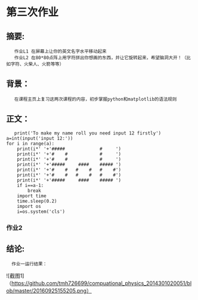 # 第三次作业
## 摘要:
       作业L1 在屏幕上让你的英文名字水平移动起来
       作业L2 在80*80点阵上用字符拼出你想画的东西，并让它旋转起来，希望脑洞大开！（比如字符、火柴人、火箭等等）
## 背景：
       在课程主页上复习这两次课程的内容，初步掌握python和matplotlib的语法规则
## 正文：
       print('To make my name roll you need input 12 firstly')
    a=int(input('input 12:'))
    for i in range(a):
        print(i*' '+'#####             #     ') 
        print(i*' '+'#    #            #     ') 
        print(i*' '+'#    #            #     ') 
        print(i*' '+'#####     ####    ##### ') 
        print(i*' '+'#    #   #    #   #    #') 
        print(i*' '+'#    #   #    #   #    #') 
        print(i*' '+'#####     ####    ##### ') 
        if i==a-1:
            break
        import time
        time.sleep(0.2)
        import os
        i=os.system('cls')
### 作业2
## 结论:
      作业一运行结果：
   ![截图1]（https://github.com/tmh726699/compuational_physics_2014301020051/blob/master/20160925155205.png）
      

